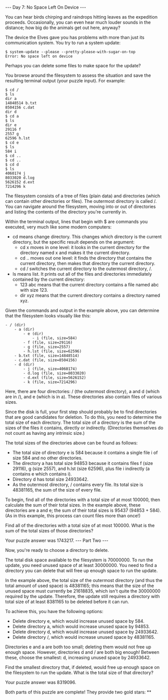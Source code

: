 --- Day 7: No Space Left On Device ---

You can hear birds chirping and raindrops hitting leaves as the expedition proceeds. Occasionally, you can even hear much louder sounds in the distance; how big do the animals get out here, anyway?

The device the Elves gave you has problems with more than just its communication system. You try to run a system update:

    $ system-update --please --pretty-please-with-sugar-on-top
    Error: No space left on device

Perhaps you can delete some files to make space for the update?

You browse around the filesystem to assess the situation and save the resulting terminal output (your puzzle input). For example:

    $ cd /
    $ ls
    dir a
    14848514 b.txt
    8504156 c.dat
    dir d
    $ cd a
    $ ls
    dir e
    29116 f
    2557 g
    62596 h.lst
    $ cd e
    $ ls
    584 i
    $ cd ..
    $ cd ..
    $ cd d
    $ ls
    4060174 j
    8033020 d.log
    5626152 d.ext
    7214296 k

The filesystem consists of a tree of files (plain data) and directories (which can contain other directories or files). The outermost directory is called /. You can navigate around the filesystem, moving into or out of directories and listing the contents of the directory you're currently in.

Within the terminal output, lines that begin with $ are commands you executed, very much like some modern computers:

   - cd means change directory. This changes which directory is the current directory, but the specific result depends on the argument:
       - cd x moves in one level: it looks in the current directory for the directory named x and makes it the current directory.
       - cd .. moves out one level: it finds the directory that contains the current directory, then makes that directory the current directory.
       - cd / switches the current directory to the outermost directory, /.
   - ls means list. It prints out all of the files and directories immediately contained by the current directory:
       - 123 abc means that the current directory contains a file named abc with size 123.
       - dir xyz means that the current directory contains a directory named xyz.

Given the commands and output in the example above, you can determine that the filesystem looks visually like this:

    - / (dir)
        - a (dir)
            - e (dir)
                - i (file, size=584)
            - f (file, size=29116)
            - g (file, size=2557)
            - h.lst (file, size=62596)
        - b.txt (file, size=14848514)
        - c.dat (file, size=8504156)
        - d (dir)
            - j (file, size=4060174)
            - d.log (file, size=8033020)
            - d.ext (file, size=5626152)
            - k (file, size=7214296)

Here, there are four directories: / (the outermost directory), a and d (which are in /), and e (which is in a). These directories also contain files of various sizes.

Since the disk is full, your first step should probably be to find directories that are good candidates for deletion. To do this, you need to determine the total size of each directory. The total size of a directory is the sum of the sizes of the files it contains, directly or indirectly. (Directories themselves do not count as having any intrinsic size.)

The total sizes of the directories above can be found as follows:

   - The total size of directory e is 584 because it contains a single file i of size 584 and no other directories.
   - The directory a has total size 94853 because it contains files f (size 29116), g (size 2557), and h.lst (size 62596), plus file i indirectly (a contains e which contains i).
   - Directory d has total size 24933642.
   - As the outermost directory, / contains every file. Its total size is 48381165, the sum of the size of every file.

To begin, find all of the directories with a total size of at most 100000, then calculate the sum of their total sizes. In the example above, these directories are a and e; the sum of their total sizes is 95437 (94853 + 584). (As in this example, this process can count files more than once!)

Find all of the directories with a total size of at most 100000. What is the sum of the total sizes of those directories?

Your puzzle answer was 1743217.
--- Part Two ---

Now, you're ready to choose a directory to delete.

The total disk space available to the filesystem is 70000000. To run the update, you need unused space of at least 30000000. You need to find a directory you can delete that will free up enough space to run the update.

In the example above, the total size of the outermost directory (and thus the total amount of used space) is 48381165; this means that the size of the unused space must currently be 21618835, which isn't quite the 30000000 required by the update. Therefore, the update still requires a directory with total size of at least 8381165 to be deleted before it can run.

To achieve this, you have the following options:

   - Delete directory e, which would increase unused space by 584.
   - Delete directory a, which would increase unused space by 94853.
   - Delete directory d, which would increase unused space by 24933642.
   - Delete directory /, which would increase unused space by 48381165.

Directories e and a are both too small; deleting them would not free up enough space. However, directories d and / are both big enough! Between these, choose the smallest: d, increasing unused space by 24933642.

Find the smallest directory that, if deleted, would free up enough space on the filesystem to run the update. What is the total size of that directory?

Your puzzle answer was 8319096.

Both parts of this puzzle are complete! They provide two gold stars: **
